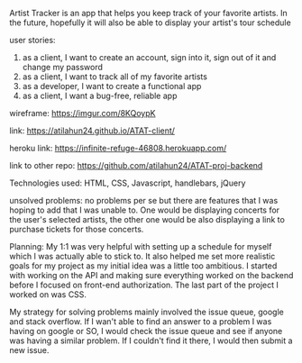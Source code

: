 
Artist Tracker is an app that helps you keep track of your favorite artists. In
the future, hopefully it will also be able to display your artist's tour schedule

user stories:

1. as a client, I want to create an account, sign into it, sign out of it and change my password
2. as a client, I want to track all of my favorite artists
3. as a developer, I want to create a functional app
4. as a client, I want a bug-free, reliable app

wireframe: https://imgur.com/8KQoypK

link: https://atilahun24.github.io/ATAT-client/

heroku link: https://infinite-refuge-46808.herokuapp.com/

link to other repo: https://github.com/atilahun24/ATAT-proj-backend

Technologies used: HTML, CSS, Javascript, handlebars, jQuery

unsolved problems: no problems per se but there are features that I was hoping
to add that I was unable to. One would be displaying concerts for the user's
selected artists, the other one would be also displaying a link to purchase
tickets for those concerts.

Planning:
My 1:1 was very helpful with setting up a schedule for myself which I was actually
able to stick to. It also helped me set more realistic goals for my project as my
initial idea was a little too ambitious. I started with working on the API and making
sure everything worked on the backend before I focused on front-end authorization. The
last part of the project I worked on was CSS.


My strategy for solving problems mainly involved the issue queue, google and stack overflow. If I wan't able to find an answer to a problem I was having on google or SO, I would check the issue queue and see if anyone was having a similar problem. If I couldn't find it there, I would then submit a new issue.
